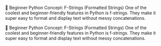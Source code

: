🐍 Beginner Python Concept: F-Strings (Formatted Strings)
One of the coolest and beginner-friendly features in Python is f-strings. They make it super easy to format and display text without messy concatenations.

🐍 Beginner Python Concept: F-Strings (Formatted Strings)
One of the coolest and beginner-friendly features in Python is f-strings. They make it super easy to format and display text without messy concatenations.
